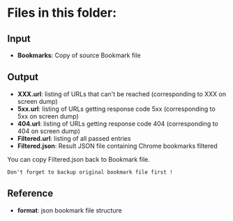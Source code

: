 # Files in this folder:

## Input
 - **Bookmarks**: Copy of source Bookmark file

## Output
 - **XXX.url**: listing of URLs that can't be reached (corresponding to XXX on screen dump)
 - **5xx.url**: listing of URLs getting response code 5xx (corresponding to 5xx on screen dump)
 - **404.url**: listing of URLs getting response code 404 (corresponding to 404 on screen dump)
 - **Filtered.url**: listing of all passed entries
 - **Filtered.json**: Result JSON file containing Chrome bookmarks filtered

You can copy Filtered.json back to Bookmark file.

`Don't forget to backup original bookmark file first !`

## Reference
 - **format**: json bookmark file structure
